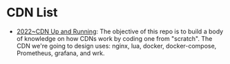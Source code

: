 # CDN List

- [2022~CDN Up and Running](https://github.com/leandromoreira/cdn-up-and-running): The objective of this repo is to build a body of knowledge on how CDNs work by coding one from "scratch". The CDN we're going to design uses: nginx, lua, docker, docker-compose, Prometheus, grafana, and wrk.
